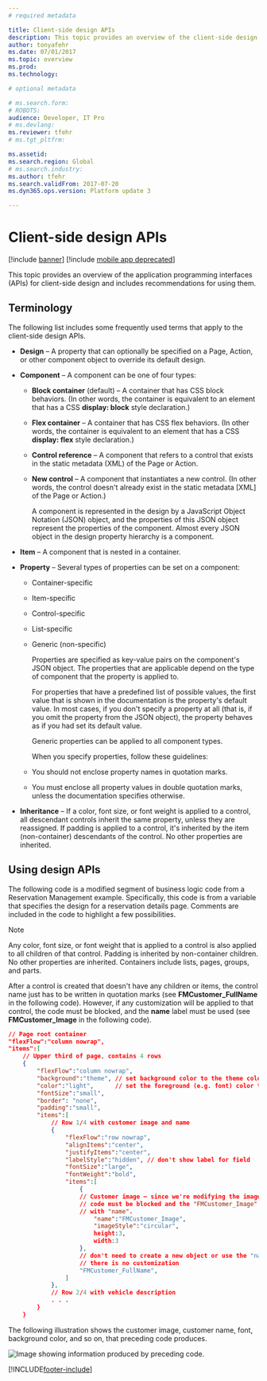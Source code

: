 ```yaml
---
# required metadata

title: Client-side design APIs
description: This topic provides an overview of the client-side design APIs and includes recommendations for using them.
author: tonyafehr
ms.date: 07/01/2017
ms.topic: overview
ms.prod: 
ms.technology: 

# optional metadata

# ms.search.form: 
# ROBOTS: 
audience: Developer, IT Pro
# ms.devlang: 
ms.reviewer: tfehr
# ms.tgt_pltfrm: 

ms.assetid: 
ms.search.region: Global
# ms.search.industry: 
ms.author: tfehr
ms.search.validFrom: 2017-07-20
ms.dyn365.ops.version: Platform update 3

---
```


# Client-side design APIs

[!include [banner](../../../includes/banner.md)]
[!include [mobile app deprecated](../../../includes/mobile-app-deprecation-banner.md)]

This topic provides an overview of the application programming interfaces (APIs) for client-side design and includes recommendations for using them.

## Terminology
The following list includes some frequently used terms that apply to the client-side design APIs.

- **Design** – A property that can optionally be specified on a Page, Action, or other component object to override its default design.
- **Component** – A component can be one of four types:

  - **Block container** (default) – A container that has CSS block behaviors. (In other words, the container is equivalent to an element that has a CSS **display: block** style declaration.)
  - **Flex container** – A container that has CSS flex behaviors. (In other words, the container is equivalent to an element that has a CSS **display: flex** style declaration.)
  - **Control reference** – A component that refers to a control that exists in the static metadata (XML) of the Page or Action.
  - **New control** – A component that instantiates a new control. (In other words, the control doesn't already exist in the static metadata [XML] of the Page or Action.)

    A component is represented in the design by a JavaScript Object Notation (JSON) object, and the properties of this JSON object represent the properties of the component. Almost every JSON object in the design property hierarchy is a component.

- **Item** – A component that is nested in a container.
- **Property** – Several types of properties can be set on a component:

  - Container-specific
  - Item-specific
  - Control-specific
  - List-specific
  - Generic (non-specific)

    Properties are specified as key-value pairs on the component's JSON object. The properties that are applicable depend on the type of component that the property is applied to.

    For properties that have a predefined list of possible values, the first value that is shown in the documentation is the property's default value. In most cases, if you don't specify a property at all (that is, if you omit the property from the JSON object), the property behaves as if you had set its default value.

    Generic properties can be applied to all component types.

	When you specify properties, follow these guidelines:

  - You should not enclose property names in quotation marks.
  - You must enclose all property values in double quotation marks, unless the documentation specifies otherwise.

- **Inheritance** – If a color, font size, or font weight is applied to a control, all descendant controls inherit the same property, unless they are reassigned. If padding is applied to a control, it's inherited by the item (non-container) descendants of the control. No other properties are inherited.

## Using design APIs
The following code is a modified segment of business logic code from a Reservation Management example. Specifically, this code is from a variable that specifies the design for a reservation details page. Comments are included in the code to highlight a few possibilities.

> [!NOTE]
> Any color, font size, or font weight that is applied to a control is also applied to all children of that control. Padding is inherited by non-container children. No other properties are inherited. Containers include lists, pages, groups, and parts.

After a control is created that doesn't have any children or items, the control name just has to be written in quotation marks (see **FMCustomer\_FullName** in the following code). However, if any customization will be applied to that control, the code must be blocked, and the **name** label must be used (see **FMCustomer\_Image** in the following code).

```json
// Page root container
"flexFlow":"column nowrap",
"items":[
    // Upper third of page, contains 4 rows
    {
        "flexFlow":"column nowrap",
        "background":"theme", // set background color to the theme color
        "color":"light",      // set the foreground (e.g. font) color to light
        "fontSize":"small",
        "border": "none",
        "padding":"small",
        "items":[
            // Row 1/4 with customer image and name
            {
                "flexFlow":"row nowrap",
                "alignItems":"center",
                "justifyItems":"center",
                "labelStyle":"hidden", // don't show label for field
                "fontSize":"large",
                "fontWeight":"bold",
                "items":[
                    {
                    // Customer image – since we're modifying the imageStyle, etc., this
                    // code must be blocked and the "FMCustomer_Image" must be labeled
                    // with "name".
                        "name":"FMCustomer_Image",
                        "imageStyle":"circular",
                        height:3,
                        width:3
                    },
                    // don't need to create a new object or use the "name" label if
                    // there is no customization
                    "FMCustomer_FullName",
                ]
            },
            // Row 2/4 with vehicle description
            . . .
        }
    }
```

The following illustration shows the customer image, customer name, font, background color, and so on, that preceding code produces.

![Image showing information produced by preceding code.](media/detail-page.png)


[!INCLUDE[footer-include](../../../../../includes/footer-banner.md)]

